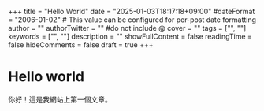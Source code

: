 +++
title = "Hello World"
date = "2025-01-03T18:17:18+09:00"
#dateFormat = "2006-01-02" # This value can be configured for per-post date formatting
author = ""
authorTwitter = "" #do not include @
cover = ""
tags = ["", ""]
keywords = ["", ""]
description = ""
showFullContent = false
readingTime = false
hideComments = false
draft = true
+++

# Hello world

你好！這是我網站上第一個文章。
